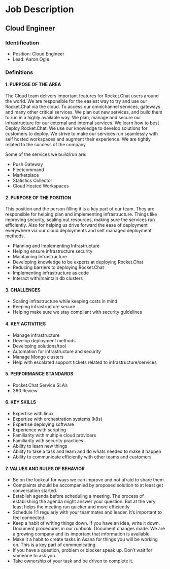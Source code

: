# Job Description

## Cloud Engineer

### Identification

* Position: Cloud Engineer
* Lead: Aaron Ogle

### Definitions

#### 1. PURPOSE OF THE AREA

The Cloud team delivers important features for Rocket.Chat users around the world. We are responsible for the easiest way to try and use our Rocket.Chat via the cloud. To access our omnichannel services, gateways and many other critical services. We plan out new services, and build them to run in a highly available way. We plan, manage and secure our infrastructure for our external and internal services. We learn how to best Deploy Rocket.Chat. We use our knowledge to develop solutions for customers to deploy. We strive to make our services run seamlessly with self hosted workspaces and augment their experience. We are tightly related to the success of the company.

Some of the services we build/run are:

* Push Gateway
* Fleetcommand
* Marketplace
* Statistics Collector
* Cloud Hosted Workspaces

#### 2. PURPOSE OF THE POSITION

This position and the person filling it is a key part of our team. They are responsible for helping plan and implementing infrastructure. Things like improving security, scaling out resources, making sure the services run efficiently. Also for helping us drive forward the ease of deployment everywhere via our cloud deployments and self managed deployment methods.

* Planning and Implementing Infrastructure
* Helping ensure infrastructure security
* Maintaining Infrastructure
* Developing knowledge to be experts at deploying Rocket.Chat
* Reducing barriers to deploying Rocket.Chat
* Implementing infrastructure as code
* Interact with/maintain db clusters

#### 3. CHALLENGES

* Scaling infrastructure while keeping costs in mind
* Keeping infrastructure secure
* Helping make sure we stay compliant with security guidelines

#### 4. KEY ACTIVITIES

* Manage infrastructure
* Develop deployment methods
* Developing solutions/tool
* Automation for infrastructure and security
* Manage Mongo clusters
* Help with escalated support tickets related to infrastructure/services

#### 5. PERFORMANCE STANDARDS

* Rocket.Chat Service SLA’s
* 360 Review

#### 6. KEY SKILLS

* Expertise with linux
* Expertise with orchestration systems \(k8s\)
* Expertise deploying software
* Experience with scripting
* Familiarity with multiple cloud providers
* Familiarity with security practices
* Ability to learn new things
* Ability to take a task and learn and do whats needed to make it happen
* Ability to communicate efficiently with other teams and customers

#### 7. VALUES AND RULES OF BEHAVIOR

* Be on the lookout for ways we can improve and not afraid to share them.
* Complaints should be accompanied by proposed solution to at least get conversation started.
* Establish agenda before scheduling a meeting.  The process of establishing the agenda might answer your question.  But at the very least helps the meeting run quicker and more efficiently
* Schedule 1:1 regularly with your teammates and leader.  It’s important to feel connected.
* Keep a habit of writing things down. If you have an idea, write it down.  Document procedures in our runbook.  Document changes made.  We are a growing company and its important that information is available.
* Make it a habit to create tasks in Asana for things you will be working on.  This is a key part of communicating
* If you have a question, problem or blocker speak up.  Don’t wait for someone to ask you.
* Take ownership of your task and be driven to complete it.

